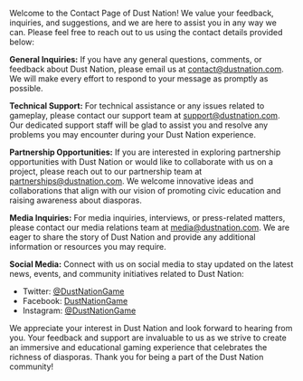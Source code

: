 Welcome to the Contact Page of Dust Nation! We value your feedback, inquiries, and suggestions, and we are here to assist you in any way we can. Please feel free to reach out to us using the contact details provided below:

**General Inquiries:**
If you have any general questions, comments, or feedback about Dust Nation, please email us at [contact@dustnation.com](mailto:contact@dustnation.com). We will make every effort to respond to your message as promptly as possible.

**Technical Support:**
For technical assistance or any issues related to gameplay, please contact our support team at [support@dustnation.com](mailto:support@dustnation.com). Our dedicated support staff will be glad to assist you and resolve any problems you may encounter during your Dust Nation experience.

**Partnership Opportunities:**
If you are interested in exploring partnership opportunities with Dust Nation or would like to collaborate with us on a project, please reach out to our partnership team at [partnerships@dustnation.com](mailto:partnerships@dustnation.com). We welcome innovative ideas and collaborations that align with our vision of promoting civic education and raising awareness about diasporas.

**Media Inquiries:**
For media inquiries, interviews, or press-related matters, please contact our media relations team at [media@dustnation.com](mailto:media@dustnation.com). We are eager to share the story of Dust Nation and provide any additional information or resources you may require.

**Social Media:**
Connect with us on social media to stay updated on the latest news, events, and community initiatives related to Dust Nation:
- Twitter: [@DustNationGame](https://twitter.com/DustNationGame)
- Facebook: [DustNationGame](https://www.facebook.com/DustNationGame)
- Instagram: [@DustNationGame](https://www.instagram.com/DustNationGame)

We appreciate your interest in Dust Nation and look forward to hearing from you. Your feedback and support are invaluable to us as we strive to create an immersive and educational gaming experience that celebrates the richness of diasporas. Thank you for being a part of the Dust Nation community!
